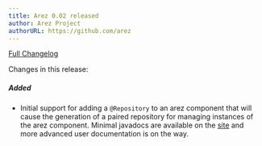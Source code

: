 ```yaml
---
title: Arez 0.02 released
author: Arez Project
authorURL: https://github.com/arez
---
```


[Full Changelog](https://github.com/arez/arez/compare/v0.01...v0.02)

Changes in this release:

##### Added
* Initial support for adding a `@Repository` to an arez component that will cause the generation of a paired
  repository for managing instances of the arez component. Minimal javadocs are available on the
  [site](https://arez.github.io/api/org/realityforge/arez/annotations/Repository.html) and more advanced
  user documentation is on the way.
